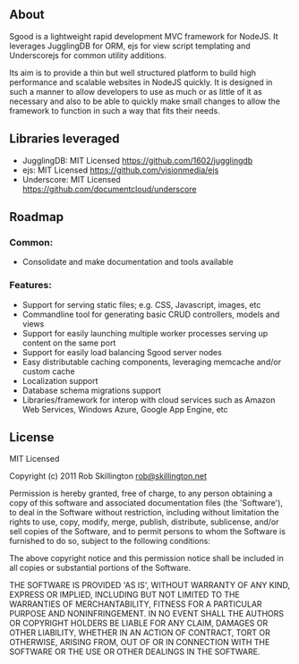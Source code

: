 ## About

Sgood is a lightweight rapid development MVC framework for NodeJS.  It leverages JugglingDB for ORM, ejs for view script templating and Underscorejs for common utility additions.

Its aim is to provide a thin but well structured platform to build high performance and scalable websites in NodeJS quickly.  It is designed in such a manner to allow developers to use as much or as little of it as necessary and also to be able to quickly make small changes to allow the framework to function in such a way that fits their needs.

## Libraries leveraged

+ JugglingDB: MIT Licensed https://github.com/1602/jugglingdb
+ ejs: MIT Licensed https://github.com/visionmedia/ejs
+ Underscore: MIT Licensed https://github.com/documentcloud/underscore

## Roadmap

### Common:

+ Consolidate and make documentation and tools available

### Features:

+ Support for serving static files; e.g. CSS, Javascript, images, etc
+ Commandline tool for generating basic CRUD controllers, models and views
+ Support for easily launching multiple worker processes serving up content on the same port
+ Support for easily load balancing Sgood server nodes
+ Easy distributable caching components, leveraging memcache and/or custom cache
+ Localization support
+ Database schema migrations support
+ Libraries/framework for interop with cloud services such as Amazon Web Services, Windows Azure, Google App Engine, etc

## License

MIT Licensed 

Copyright (c) 2011 Rob Skillington <rob@skillington.net>

Permission is hereby granted, free of charge, to any person obtaining a copy of this software and associated documentation files (the 'Software'), to deal in the Software without restriction, including without limitation the rights to use, copy, modify, merge, publish, distribute, sublicense, and/or sell copies of the Software, and to permit persons to whom the Software is furnished to do so, subject to the following conditions:

The above copyright notice and this permission notice shall be included in all copies or substantial portions of the Software.

THE SOFTWARE IS PROVIDED 'AS IS', WITHOUT WARRANTY OF ANY KIND, EXPRESS OR IMPLIED, INCLUDING BUT NOT LIMITED TO THE WARRANTIES OF MERCHANTABILITY, FITNESS FOR A PARTICULAR PURPOSE AND NONINFRINGEMENT. IN NO EVENT SHALL THE AUTHORS OR COPYRIGHT HOLDERS BE LIABLE FOR ANY CLAIM, DAMAGES OR OTHER LIABILITY, WHETHER IN AN ACTION OF CONTRACT, TORT OR OTHERWISE, ARISING FROM, OUT OF OR IN CONNECTION WITH THE SOFTWARE OR THE USE OR OTHER DEALINGS IN THE SOFTWARE.




